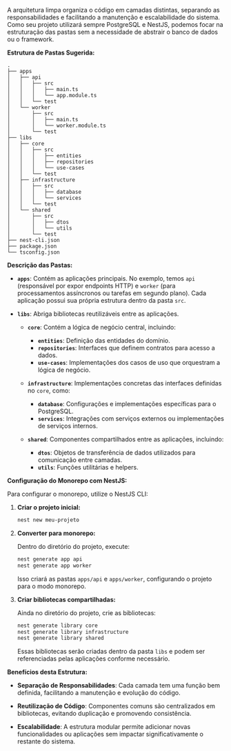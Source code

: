 A arquitetura limpa organiza o código em camadas distintas, separando as responsabilidades e facilitando a manutenção e escalabilidade do sistema. Como seu projeto utilizará sempre PostgreSQL e NestJS, podemos focar na estruturação das pastas sem a necessidade de abstrair o banco de dados ou o framework.

**Estrutura de Pastas Sugerida:**

```
.
├── apps
│   ├── api
│   │   ├── src
│   │   │   ├── main.ts
│   │   │   └── app.module.ts
│   │   └── test
│   └── worker
│       ├── src
│       │   ├── main.ts
│       │   └── worker.module.ts
│       └── test
├── libs
│   ├── core
│   │   ├── src
│   │   │   ├── entities
│   │   │   ├── repositories
│   │   │   └── use-cases
│   │   └── test
│   ├── infrastructure
│   │   ├── src
│   │   │   ├── database
│   │   │   └── services
│   │   └── test
│   └── shared
│       ├── src
│       │   ├── dtos
│       │   └── utils
│       └── test
├── nest-cli.json
├── package.json
└── tsconfig.json
```

**Descrição das Pastas:**

- **`apps`**: Contém as aplicações principais. No exemplo, temos `api` (responsável por expor endpoints HTTP) e `worker` (para processamentos assíncronos ou tarefas em segundo plano). Cada aplicação possui sua própria estrutura dentro da pasta `src`.

- **`libs`**: Abriga bibliotecas reutilizáveis entre as aplicações.

  - **`core`**: Contém a lógica de negócio central, incluindo:
    - **`entities`**: Definição das entidades do domínio.
    - **`repositories`**: Interfaces que definem contratos para acesso a dados.
    - **`use-cases`**: Implementações dos casos de uso que orquestram a lógica de negócio.

  - **`infrastructure`**: Implementações concretas das interfaces definidas no `core`, como:
    - **`database`**: Configurações e implementações específicas para o PostgreSQL.
    - **`services`**: Integrações com serviços externos ou implementações de serviços internos.

  - **`shared`**: Componentes compartilhados entre as aplicações, incluindo:
    - **`dtos`**: Objetos de transferência de dados utilizados para comunicação entre camadas.
    - **`utils`**: Funções utilitárias e helpers.

**Configuração do Monorepo com NestJS:**

Para configurar o monorepo, utilize o NestJS CLI:

1. **Criar o projeto inicial:**

   ```bash
   nest new meu-projeto
   ```

2. **Converter para monorepo:**

   Dentro do diretório do projeto, execute:

   ```bash
   nest generate app api
   nest generate app worker
   ```

   Isso criará as pastas `apps/api` e `apps/worker`, configurando o projeto para o modo monorepo.

3. **Criar bibliotecas compartilhadas:**

   Ainda no diretório do projeto, crie as bibliotecas:

   ```bash
   nest generate library core
   nest generate library infrastructure
   nest generate library shared
   ```

   Essas bibliotecas serão criadas dentro da pasta `libs` e podem ser referenciadas pelas aplicações conforme necessário.

**Benefícios desta Estrutura:**

- **Separação de Responsabilidades**: Cada camada tem uma função bem definida, facilitando a manutenção e evolução do código.

- **Reutilização de Código**: Componentes comuns são centralizados em bibliotecas, evitando duplicação e promovendo consistência.

- **Escalabilidade**: A estrutura modular permite adicionar novas funcionalidades ou aplicações sem impactar significativamente o restante do sistema.
